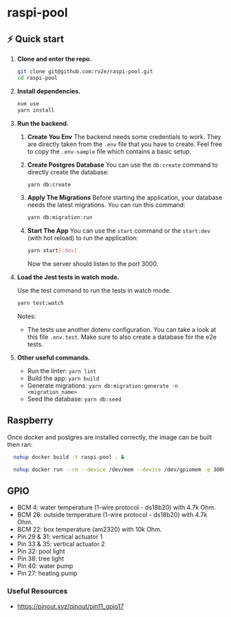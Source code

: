 # raspi-pool

## ⚡️ Quick start

1. **Clone and enter the repo.**

   ```sh
   git clone git@github.com:rv2e/raspi-pool.git
   cd raspi-pool
   ```

1. **Install dependencies.**

   ```sh
   nvm use
   yarn install
   ```

1. **Run the backend.**

   1. **Create You Env**
      The backend needs some credentials to work. They are directly taken from the `.env` file that you have to create. Feel free to copy the `.env-sample` file which contains a basic setup.
   1. **Create Postgres Database**
      You can use the `db:create` command to directly create the database:

      ```sh
      yarn db:create
      ```

   1. **Apply The Migrations**
      Before starting the application, your database needs the latest migrations. You can run this command:

      ```sh
      yarn db:migration:run
      ```

   1. **Start The App**
      You can use the `start` command or the `start:dev` (with hot reload) to run the application:

      ```sh
      yarn start[:dev]
      ```

      Now the server should listen to the port 3000.

1. **Load the Jest tests in watch mode.**

   Use the test command to run the tests in watch mode.

   ```sh
   yarn test:watch
   ```

   Notes:

   - The tests use another dotenv configuration. You can take a look at this file `.env.test`. Make sure to also create a database for the e2e tests.

1. **Other useful commands.**

   - Run the linter: `yarn lint`
   - Build the app: `yarn build`
   - Generate migrations: `yarn db:migration:generate -n <migration_name>`
   - Seed the database: `yarn db:seed`

## Raspberry

Once docker and postgres are installed correctly,
the image can be built then ran:

```sh
  nohup docker build -t raspi-pool . &

  nohup docker run --rm --device /dev/mem --device /dev/gpiomem -p 3000:3000 --cap-add SYS_RAWIO -t raspi-pool &
```

## GPIO

- BCM 4: water temperature (1-wire protocol - ds18b20) with 4.7k Ohm.
- BCM 26: outside temperature (1-wire protocol - ds18b20) with 4.7k Ohm.
- BCM 22: box temperature (am2320) with 10k Ohm.
- Pin 29 & 31: vertical actuator 1
- Pin 33 & 35: vertical actuator 2
- Pin 32: pool light
- Pin 38: tree light
- Pin 40: water pump
- Pin 27: heating pump

### Useful Resources

- https://pinout.xyz/pinout/pin11_gpio17
